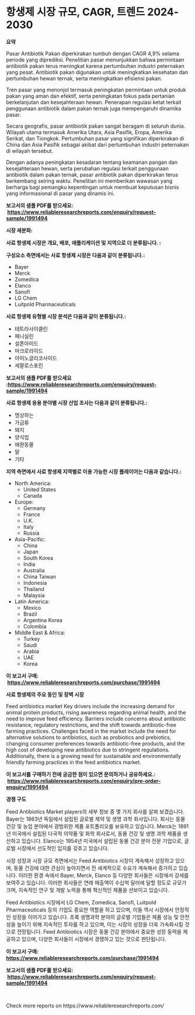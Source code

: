 <p><h1>항생제 시장 규모, CAGR, 트렌드 2024-2030</h1></p><p><strong>요약</strong></p>
<p><p>Pasar Antibiotik Pakan diperkirakan tumbuh dengan CAGR 4,9% selama periode yang diprediksi. Penelitian pasar menunjukkan bahwa permintaan antibiotik pakan terus meningkat karena pertumbuhan industri peternakan yang pesat. Antibiotik pakan digunakan untuk meningkatkan kesehatan dan pertumbuhan hewan ternak, serta meningkatkan efisiensi pakan.</p><p>Tren pasar yang menonjol termasuk peningkatan permintaan untuk produk pakan yang aman dan efektif, serta peningkatan fokus pada pertanian berkelanjutan dan kesejahteraan hewan. Penerapan regulasi ketat terkait penggunaan antibiotik dalam pakan ternak juga mempengaruhi dinamika pasar.</p><p>Secara geografis, pasar antibiotik pakan sangat beragam di seluruh dunia. Wilayah utama termasuk Amerika Utara, Asia Pasifik, Eropa, Amerika Serikat, dan Tiongkok. Pertumbuhan pasar yang signifikan diperkirakan di China dan Asia Pasifik sebagai akibat dari pertumbuhan industri peternakan di wilayah tersebut.</p><p>Dengan adanya peningkatan kesadaran tentang keamanan pangan dan kesejahteraan hewan, serta perubahan regulasi terkait penggunaan antibiotik dalam pakan ternak, pasar antibiotik pakan diperkirakan terus berkembang seiring waktu. Penelitian ini memberikan wawasan yang berharga bagi pemangku kepentingan untuk membuat keputusan bisnis yang informasional di pasar yang dinamis ini.</p></p>
<p><strong>보고서의 샘플 PDF를 받으세요: &nbsp;<a href="https://www.reliableresearchreports.com/enquiry/request-sample/1991494">https://www.reliableresearchreports.com/enquiry/request-sample/1991494</a></strong></p>
<p><strong>시장 세분화:</strong></p>
<p><strong> 사료 항생제 시장은 개요, 배포, 애플리케이션 및 지역으로 더 분류됩니다. :</strong></p>
<p><strong>구성요소 측면에서는 사료 항생제 시장은 다음과 같이 분류됩니다.:</strong></p>
<p><ul><li>Bayer</li><li>Merck</li><li>Zomedica</li><li>Elanco</li><li>Sanofi</li><li>LG Chem</li><li>Luitpold Pharmaceuticals</li></ul></p>
<p><strong> 사료 항생제 유형별 시장 분석은 다음과 같이 분류됩니다.:</strong></p>
<p><ul><li>테트라사이클린</li><li>페니실린</li><li>설폰아미드</li><li>마크로라이드</li><li>아미노글리코사이드</li><li>세팔로스포린</li></ul></p>
<p><strong>보고서의 샘플 PDF를 받으세요 :<a href="https://www.reliableresearchreports.com/enquiry/request-sample/1991494">https://www.reliableresearchreports.com/enquiry/request-sample/1991494</a></strong></p>
<p><strong> 사료 항생제 응용 분야별 시장 산업 조사는 다음과 같이 분류됩니다.:</strong></p>
<p><ul><li>명상하는</li><li>가금류</li><li>돼지</li><li>양식업</li><li>애완동물</li><li>말</li><li>기타</li></ul></p>
<p><strong>지역 측면에서 사료 항생제 지역별로 이용 가능한 시장 플레이어는 다음과 같습니다.:</strong></p>
<p><ul>
    <li>
        North America:
        <ul>
            <li>United States</li>
            <li>Canada</li>
        </ul>
    </li>
    <li>
        Europe:
        <ul>
            <li>Germany</li>
            <li>France</li>
            <li>U.K.</li>
            <li>Italy</li>
            <li>Russia</li>
        </ul>
    </li>
    <li>
        Asia-Pacific:
        <ul>
            <li>China</li>
            <li>Japan</li>
            <li>South Korea</li>
            <li>India</li>
            <li>Australia</li>
            <li>China Taiwan</li>
            <li>Indonesia</li>
            <li>Thailand</li>
            <li>Malaysia</li>
        </ul>
    </li>
    <li>
        Latin America:
        <ul>
            <li>Mexico</li>
            <li>Brazil</li>
            <li>Argentina Korea</li>
            <li>Colombia</li>
        </ul>
    </li>
    <li>
        Middle East & Africa:
        <ul>
            <li>Turkey</li>
            <li>Saudi</li>
            <li>Arabia</li>
            <li>UAE</li>
            <li>Korea</li>
        </ul>
    </li>
    </ul></p>
<p><strong>이 보고서 구매: &nbsp;<a href="https://www.reliableresearchreports.com/purchase/1991494">https://www.reliableresearchreports.com/purchase/1991494</a></strong></p>
<p><strong>사료 항생제의 주요 동인 및 장벽 시장</strong></p>
<p><p>Feed antibiotics market Key drivers include the increasing demand for animal protein products, rising awareness regarding animal health, and the need to improve feed efficiency. Barriers include concerns about antibiotic resistance, regulatory restrictions, and the shift towards antibiotic-free farming practices. Challenges faced in the market include the need for alternative solutions to antibiotics, such as probiotics and prebiotics, changing consumer preferences towards antibiotic-free products, and the high cost of developing new antibiotics due to stringent regulations. Additionally, there is a growing need for sustainable and environmentally friendly farming practices in the feed antibiotics market.</p></p>
<p><strong>이 보고서를 구매하기 전에 궁금한 점이 있으면 문의하거나 공유하세요.: &nbsp;<a href="https://www.reliableresearchreports.com/enquiry/pre-order-enquiry/1991494">https://www.reliableresearchreports.com/enquiry/pre-order-enquiry/1991494</a></strong></p>
<p><strong>경쟁 구도</strong></p>
<p><p>Feed Antibiotics Market players의 세부 정보 중 몇 가지 회사를 살펴 보겠습니다. Bayer는 1863년 독일에서 설립된 글로벌 제약 및 생명 과학 회사입니다. 회사는 동물 건강 및 농업 분야에서 광범위한 제품 포트폴리오를 보유하고 있습니다. Merck는 1891년 미국에서 설립된 다국적 의약품 및 화학 회사로서, 동물 건강 및 생명 과학 제품을 생산하고 있습니다. Elanco는 1954년 미국에서 설립된 동물 건강 분야 전문 기업으로, 글로벌 시장에서 선도적인 입지를 갖추고 있습니다.</p><p>시장 성장과 시장 규모 측면에서는 Feed Antibiotics 시장이 계속해서 성장하고 있으며, 동물 건강에 대한 관심이 높아지면서 전 세계적으로 수요가 계속해서 증가하고 있습니다. 이러한 환경 속에서 Bayer, Merck, Elanco 등 다양한 회사들은 시장에서 강세를 보여주고 있습니다. 이러한 회사들은 연례 매출액이 수십억 달러에 달할 정도로 규모가 크며, 지속적인 연구 및 개발 노력을 통해 혁신적인 제품을 선보이고 있습니다.</p><p>Feed Antibiotics 시장에서 LG Chem, Zomedica, Sanofi, Luitpold Pharmaceuticals 등의 기업도 중요한 역할을 하고 있으며, 이들 역시 시장에서 안정적인 성장을 이어가고 있습니다. 초록 생명과학 분야의 글로벌 기업들은 제품 성능 및 안전성을 높이기 위해 지속적인 투자를 하고 있으며, 이는 시장의 성장을 더욱 가속화시킬 것으로 전망됩니다. Feed Antibiotics 시장은 동물 건강 분야에서 중요한 성장 동력을 제공하고 있으며, 다양한 회사들이 시장에서 경쟁하고 있는 것으로 판단됩니다.</p></p>
<p><strong>이 보고서 구매: &nbsp; <a href="https://www.reliableresearchreports.com/purchase/1991494">https://www.reliableresearchreports.com/purchase/1991494</a></strong></p>
<p><strong>보고서의 샘플 PDF를 받으세요: &nbsp;<a href="https://www.reliableresearchreports.com/enquiry/request-sample/1991494">https://www.reliableresearchreports.com/enquiry/request-sample/1991494</a></strong><strong></strong></p>
<p>&nbsp;</p>
<p>Check more reports on https://www.reliableresearchreports.com/</p>
